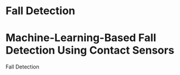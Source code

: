 # Fall Detection
<h1>Machine-Learning-Based Fall Detection Using Contact Sensors</h1>
Fall Detection
